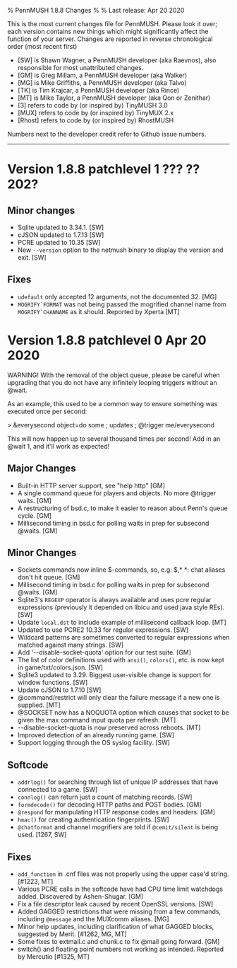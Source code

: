 % PennMUSH 1.8.8 Changes
%
% Last release: Apr 20 2020

This is the most current changes file for PennMUSH. Please look it over; each version contains new things which might significantly affect the function of your server.  Changes are reported in reverse chronological order (most recent first)

* [SW] is Shawn Wagner, a PennMUSH developer (aka Raevnos), also responsible for most unattributed changes.
* [GM] is Greg Millam, a PennMUSH developer (aka Walker)
* [MG] is Mike Griffiths, a PennMUSH developer (aka Talvo)
* [TK] is Tim Krajcar, a PennMUSH developer (aka Rince)
* [MT] is Mike Taylor, a PennMUSH developer (aka Qon or Zenithar)
* [3] refers to code by (or inspired by) TinyMUSH 3.0
* [MUX] refers to code by (or inspired by) TinyMUX 2.x
* [Rhost] refers to code by (or inspired by) RhostMUSH

Numbers next to the developer credit refer to Github issue numbers.

-------------------------------------------------------------------------------

Version 1.8.8 patchlevel 1 ??? ?? 202?
======================================

Minor changes
-------------

* Sqlite updated to 3.34.1. [SW]
* cJSON updated to 1.7.13 [SW]
* PCRE updated to 10.35 [SW]
* New `--version` option to the netmush binary to display the version and exit. [SW]

Fixes
-----
* `udefault` only accepted 12 arguments, not the documented 32. [MG]
* ``MOGRIFY`FORMAT`` was not being passed the mogrified channel name from ``MOGRIFY`CHANNAME`` as it should. Reported by Xperta [MT]

Version 1.8.8 patchlevel 0 Apr 20 2020
======================================

WARNING! With the removal of the object queue, please be careful when upgrading that you do not have any infinitely looping triggers without an @wait.

As an example, this used to be a common way to ensure something was executed once per second:

  &gt; &amp;everysecond object=do some ; updates ; @trigger me/everysecond

This will now happen up to several thousand times per second! Add in an @wait 1, and it'll work as expected!

Major Changes
-------------

* Built-in HTTP server support, see "help http" [GM]
* A single command queue for players and objects. No more @trigger waits. [GM]
* A restructuring of bsd.c, to make it easier to reason about Penn's queue cycle. [GM]
* Millisecond timing in bsd.c for polling waits in prep for subsecond @waits. [GM]

Minor Changes
-------------

* Sockets commands now inline $-commands, so, e.g: $,* *: chat aliases don't hit queue. [GM]
* Millisecond timing in bsd.c for polling waits in prep for subsecond @waits. [GM]
* Sqlite3's `REGEXP` operator is always available and uses pcre regular expressions (previously it depended on libicu and used java style REs). [SW]
* Update `local.dst` to include example of millisecond callback loop. [MT]
* Updated to use PCRE2 10.33 for regular expressions. [SW]
* Wildcard patterns are sometimes converted to regular expressions when matched against many strings. [SW]
* Add '--disable-socket-quota' option for our test suite. [GM]
* The list of color definitions used with `ansi()`, `colors()`, etc. is now kept in game/txt/colors.json. [SW]
* Sqlite3 updated to 3.29. Biggest user-visible change is support for window functions. [SW]
* Update cJSON to 1.7.10 [SW]
* @command/restrict will only clear the failure message if a new one is supplied. [MT]
* @SOCKSET now has a NOQUOTA option which causes that socket to be given the max command input quota per refresh. [MT]
* --disable-socket-quota is now preserved across reboots. [MT]
* Improved detection of an already running game. [SW]
* Support logging through the OS syslog facility. [SW]

Softcode
--------

* `addrlog()` for searching through list of unique IP addresses that have connected to a game. [SW]
* `connlog()` can return just a count of matching records. [SW]
* `formdecode()` for decoding HTTP paths and POST bodies. [GM]
* `@respond` for manipulating HTTP response codes and headers. [GM]
* `hmac()` for creating authentication fingerprints. [SW]
* `@chatformat` and channel mogrifiers are told if `@cemit/silent` is being used. [1267, SW]

Fixes
-----

* `add_function` in .cnf files was not properly using the upper case'd string. [#1223, MT]
* Various PCRE calls in the softcode have had CPU time limit watchdogs added. Discovered by Ashen-Shugar. [GM]
* Fix a file descriptor leak caused by recent OpenSSL versions. [SW]
* Added GAGGED restrictions that were missing from a few commands, including `@message` and the MUXcomm aliases. [MG]
* Minor help updates, including clarification of what GAGGED blocks, suggested by Merit. [#1262, MG, MT]
* Some fixes to extmail.c and chunk.c to fix @mail going forward. [GM]
* switch() and floating point numbers not working as intended. Reported by Mercutio [#1325, MT]
